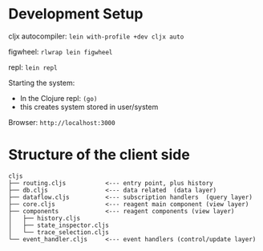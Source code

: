 # Development Setup

cljx autocompiler:
`lein with-profile +dev cljx auto`

figwheel:
`rlwrap lein figwheel`

repl:
`lein repl` 

Starting the system:
 - In the Clojure repl: `(go)`
 - this creates system stored in user/system 
 
Browser: `http://localhost:3000` 

# Structure of the client side 

```
cljs
├── routing.cljs      	   <--- entry point, plus history
├── db.cljs           	   <--- data related  (data layer)
├── dataflow.cljs     	   <--- subscription handlers  (query layer)
├── core.cljs         	   <--- reagent main component (view layer)
├── components        	   <--- reagent components (view layer)
│  	├── history.cljs
│   ├── state_inspector.cljs   	   
│   └── trace_selection.cljs
└── event_handler.cljs     <--- event handlers (control/update layer)
```